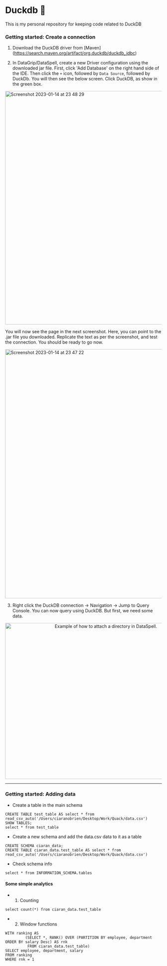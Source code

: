 # Duckdb 🦆
This is my personal repository for keeping code related to DuckDB

### Getting started: Create a connection

1. Download the DuckDB driver from [Maven] (https://search.maven.org/artifact/org.duckdb/duckdb_jdbc)

2. In DataGrip/DataSpell, create a new Driver configuration using the downloaded jar file.
First, click 'Add Database' on the right hand side of the IDE. Then click the `+` icon, followed by `Data Source`, followed by DuckDb. You will then see the below screen. Click DuckDB, as show in the green box.

<img width="748" alt="Screenshot 2023-01-14 at 23 48 29" src="https://user-images.githubusercontent.com/31419980/212500476-845c207e-a9d3-4778-a268-0a9513e50085.png">

You will now see the page in the next screenshot. Here, you can point to the .jar file you downloaded. Replicate the text as per the screenshot, and test the connection. You should be ready to go now.

<img width="798" alt="Screenshot 2023-01-14 at 23 47 22" src="https://user-images.githubusercontent.com/31419980/212500421-d5a0d397-f5fe-45f9-b32b-44f9befc631d.png">

3. Right click the DuckDB connection -> Navigation -> Jump to Query Console. You can now query using DuckDB. But first, we need some data.


<p align="center">
<img src="https://user-images.githubusercontent.com/31419980/212500540-8264a6d6-73d2-4c90-879f-2cb48e6acb35.png"  alt="Example of how to attach a directory in DataSpell." width="632" height="500">
</p>

---
### Getting started: Adding data


- Create a table in the main schema
```
CREATE TABLE test_table AS select * from read_csv_auto('/Users/ciaranobrien/Desktop/Work/Quack/data.csv')
SHOW TABLES;
select * from test_table
```

- Create a new schema and add the data.csv data to it as a table
```
CREATE SCHEMA ciaran_data;
CREATE TABLE ciaran_data.test_table AS select * from read_csv_auto('/Users/ciaranobrien/Desktop/Work/Quack/data.csv')
```

- Check schema info
```
select * from INFORMATION_SCHEMA.tables
```

#### Some simple analytics
- 1. Counting
```
select count(*) from ciaran_data.test_table
```

-  2. Window functions
```
WITH ranking AS
         (SELECT *, RANK() OVER (PARTITION BY employee, department ORDER BY salary Desc) AS rnk
          FROM ciaran_data.test_table)
SELECT employee, department, salary
FROM ranking
WHERE rnk = 1
```
